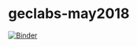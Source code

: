 # geclabs-may2018

[![Binder](https://mybinder.org/badge.svg)](https://mybinder.org/v2/gh/rahuldave/geclabs-may2018/master)

